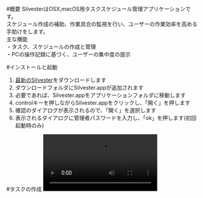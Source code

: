 #概要
SilvesterはOSX,macOS用タスクスケジュール管理アプリケーションです。  
スケジュール作成の補助、作業具合の監視を行い、ユーザーの作業効率を高める手助けをします。  
主な機能  
・タスク、スケジュールの作成と管理  
・PCの操作記録に基づく、ユーザーの集中度の提示  

#インストールと起動
1. [最新のSilvester](http://web.sfc.keio.ac.jp/~t13507rs/gp/Silvester.zip)をダウンロードします
2. ダウンロードフォルダにSilvester.appが追加されます
3. 必要であれば、Silvester.appをアプリケーションフォルダに移動します
4. controlキーを押しながらSilvester.appをクリックし、「開く」を押します
5. 確認のダイアログが表示されるので、「開く」を選択します
6. 表示されるダイアログに管理者パスワードを入力し、「ok」を押します(初回起動時のみ)

#タスクの作成
![addTaskUsage](https://raw.github.com/wiki/tukusu/SilvesterGIF/addTaskUsage.mov)
